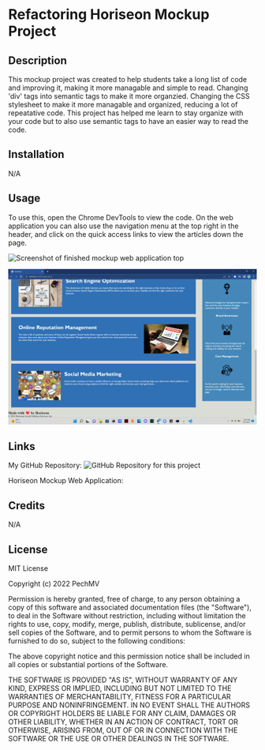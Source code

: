 # Refactoring Horiseon Mockup Project

## Description

This mockup project was created to help students take a long list of code and improving it, making it more managable and simple to read. Changing 'div' tags into semantic tags to make it more organzied. Changing the CSS stylesheet to make it more managable and organized, reducing a lot of repeatative code. This project has helped me learn to stay organize with your code but to also use semantic tags to have an easier way to read the code. 


## Installation

N/A

## Usage

To use this, open the Chrome DevTools to view the code. On the web application you can also use the navigation menu at the top right in the header, and click on the quick access links to view the articles down the page. 

![Screenshot of finished mockup web application top](./assets/images/screenshot1.png)

![Screenshot of finished mockup web application bottom](./assets/images/screenshot2.png)

## Links

My GitHub Repository: ![GitHub Repository for this project](https://github.com/PechMV/Horiseon-Mockup)

Horiseon Mockup Web Application: 

## Credits

N/A

## License

MIT License

Copyright (c) 2022 PechMV

Permission is hereby granted, free of charge, to any person obtaining a copy
of this software and associated documentation files (the "Software"), to deal
in the Software without restriction, including without limitation the rights
to use, copy, modify, merge, publish, distribute, sublicense, and/or sell
copies of the Software, and to permit persons to whom the Software is
furnished to do so, subject to the following conditions:

The above copyright notice and this permission notice shall be included in all
copies or substantial portions of the Software.

THE SOFTWARE IS PROVIDED "AS IS", WITHOUT WARRANTY OF ANY KIND, EXPRESS OR
IMPLIED, INCLUDING BUT NOT LIMITED TO THE WARRANTIES OF MERCHANTABILITY,
FITNESS FOR A PARTICULAR PURPOSE AND NONINFRINGEMENT. IN NO EVENT SHALL THE
AUTHORS OR COPYRIGHT HOLDERS BE LIABLE FOR ANY CLAIM, DAMAGES OR OTHER
LIABILITY, WHETHER IN AN ACTION OF CONTRACT, TORT OR OTHERWISE, ARISING FROM,
OUT OF OR IN CONNECTION WITH THE SOFTWARE OR THE USE OR OTHER DEALINGS IN THE
SOFTWARE.
